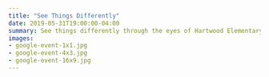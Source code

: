 ```yaml
---
title: "See Things Differently"
date: 2019-05-31T19:00:00-04:00
summary: See things differently through the eyes of Hartwood Elementary students on May 31, 2019.
images:
- google-event-1x1.jpg
- google-event-4x3.jpg
- google-event-16x9.jpg
---
```

